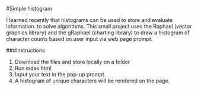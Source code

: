 #Simple histogram

I learned recently that histograms can be used to store and evaluate information.
to solve algorithms. This small project uses the Raphael (vector graphics library)
and the gRaphael (charting library) to draw a histogram of character counts based
on user input via web page prompt.

###Instructions

1. Download the files and store locally on a folder
2. Run index.html
3. Input your text in the pop-up prompt.
4. A histogram of unique characters will be rendered on the page.
